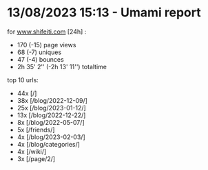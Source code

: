 # 13/08/2023 15:13 - Umami report
for www.shifeiti.com [24h] :

 - 170 (-15) page views
 - 68 (-7) uniques
 - 47 (-4) bounces
 - 2h 35' 2'' (-2h 13' 11'') totaltime


top 10 urls:
 - 44x [/]
 - 38x [/blog/2022-12-09/]
 - 25x [/blog/2023-01-12/]
 - 13x [/blog/2022-12-22/]
 - 8x [/blog/2022-05-07/]
 - 5x [/friends/]
 - 4x [/blog/2023-02-03/]
 - 4x [/blog/categories/]
 - 4x [/wiki/]
 - 3x [/page/2/]


